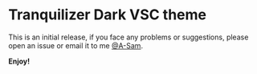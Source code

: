 # Tranquilizer Dark VSC theme
This is an initial release, if you face any problems or suggestions, please open an issue or email it to me [@A-Sam](eng.a7med.sam@gmail.com).

**Enjoy!**
